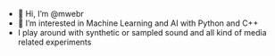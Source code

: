 - 👋 Hi, I’m @mwebr
- 👀 I’m interested in Machine Learning and AI with Python and C++
- I play around with synthetic or sampled sound and all kind of media related experiments
